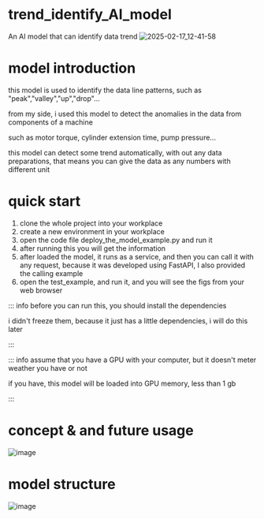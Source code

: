 # trend_identify_AI_model
An AI model that can identify data trend
![2025-02-17_12-41-58](https://github.com/user-attachments/assets/a7e10242-4653-437c-856d-79b2442c078c)
# model introduction

this model is used to identify the data line patterns, such as "peak","valley","up","drop"...

from my side, i used this model to detect the anomalies in the data from components of a machine

such as motor torque, cylinder extension time, pump pressure...

this model can detect some trend automatically, with out any data preparations, that means you can give the data as any numbers with different unit

# quick start

1. clone the whole project into your workplace
2. create a new environment in your workplace
3. open the code file deploy_the_model_example.py and run it
4. after running this you will get the information 
5. after loaded the model, it runs as a service, and then you can call it with any request, because it was developed using FastAPI, I also provided the calling example
6. open the test_example, and run it, and you will see the figs from your web browser

::: info
before you can run this, you should install the dependencies

i didn't freeze them, because it just has a little dependencies, i will do this later

:::

::: info
assume that you have a GPU with your computer, but it doesn't meter weather you have or not

if you have, this model will be loaded into GPU memory, less than 1 gb

:::

# concept & and future usage

![image](https://github.com/user-attachments/assets/92f86de3-02fd-45f9-9c15-c4db38951544)


# model structure

![image](https://github.com/user-attachments/assets/228b057a-2bf7-4d9a-9ea6-b25eff4457d1)
